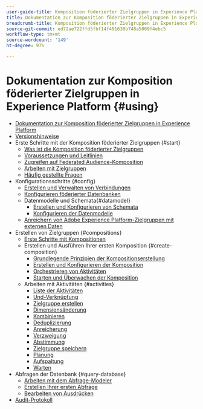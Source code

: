 ```yaml
---
user-guide-title: Komposition föderierter Zielgruppen in Experience Platform
title: Dokumentation zur Komposition föderierter Zielgruppen in Experience Platform
breadcrumb-title: Komposition föderierter Zielgruppen in Experience Platform
source-git-commit: ed72ae722ffd5fbf14f491630b748a5009f4ebc5
workflow-type: tm+mt
source-wordcount: '149'
ht-degree: 97%

---
```



# Dokumentation zur Komposition föderierter Zielgruppen in Experience Platform {#using}

+ [Dokumentation zur Komposition föderierter Zielgruppen in Experience Platform](home.md)
+ [Versionshinweise](start/release-notes.md)
+ Erste Schritte mit der Komposition föderierter Zielgruppen {#start}
   + [Was ist die Komposition föderierter Zielgruppen](start/get-started.md)
   + [Voraussetzungen und Leitlinien](start/access-prerequisites.md)
   + [Zugreifen auf Federated Audience-Komposition](start/feature-access.md)
   + [Arbeiten mit Zielgruppen](start/audiences.md)
   + [Häufig gestellte Fragen](start/faq.md)
+ Konfigurationsschritte {#config}
   + [Erstellen und Verwalten von Verbindungen](connections/connections.md)
   + [Konfigurieren föderierter Datenbanken](connections/federated-db.md)
   + Datenmodelle und Schemata{#datamodel}
      + [Erstellen und Konfigurieren von Schemata](customer/schemas.md)
      + [Konfigurieren der Datenmodelle](data-management/gs-models.md)
   + [Anreichern von Adobe Experience Platform-Zielgruppen mit externen Daten](connections/destinations.md)
+ Erstellen von Zielgruppen {#compositions}
   + [Erste Schritte mit Kompositionen](compositions/gs-compositions.md)
   + Erstellen und Ausführen Ihrer ersten Komposition {#create-composition}
      + [Grundlegende Prinzipien der Kompositionserstellung](compositions/gs-composition-creation.md)
      + [Erstellen und Konfigurieren der Komposition](compositions/create-composition.md)
      + [Orchestrieren von Aktivitäten](compositions/orchestrate-activities.md)
      + [Starten und Überwachen der Komposition](compositions/start-monitor-composition.md)
   + Arbeiten mit Aktivitäten {#activities}
      + [Liste der Aktivitäten](compositions/activities/about-activities.md)
      + [Und-Verknüpfung](compositions/activities/and-join.md)
      + [Zielgruppe erstellen](compositions/activities/build-audience.md)
      + [Dimensionsänderung](compositions/activities/change-dimension.md)
      + [Kombinieren](compositions/activities/combine.md)
      + [Deduplizierung](compositions/activities/deduplication.md)
      + [Anreicherung](compositions/activities/enrichment.md)
      + [Verzweigung](compositions/activities/fork.md)
      + [Abstimmung](compositions/activities/reconciliation.md)
      + [Zielgruppe speichern](compositions/activities/save-audience.md)
      + [Planung](compositions/activities/scheduler.md)
      + [Aufspaltung](compositions/activities/split.md)
      + [Warten](compositions/activities/wait.md)
+ Abfragen der Datenbank {#query-database}
   + [Arbeiten mit dem Abfrage-Modeler](query/query-modeler-overview.md)
   + [Erstellen Ihrer ersten Abfrage](query/build-query.md)
   + [Bearbeiten von Ausdrücken](query/expression-editor.md)
+ [Audit-Protokoll](admin/audit-trail.md)
